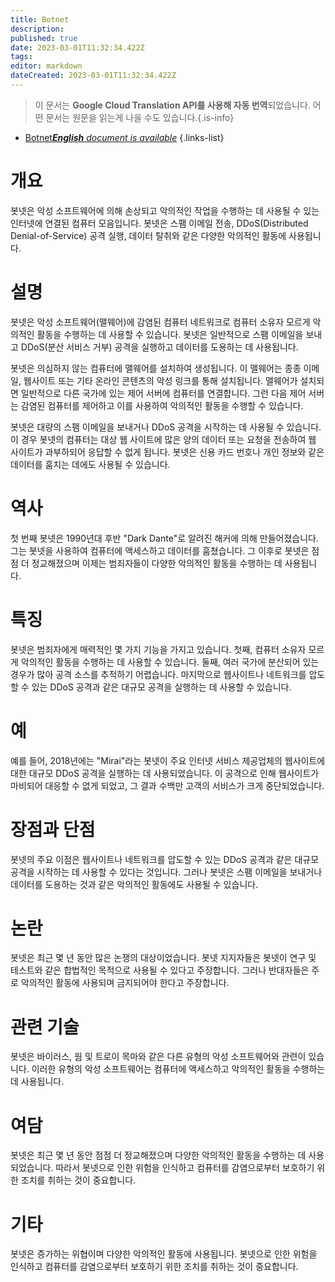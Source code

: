 ```yaml
---
title: Botnet
description: 
published: true
date: 2023-03-01T11:32:34.422Z
tags: 
editor: markdown
dateCreated: 2023-03-01T11:32:34.422Z
---
```


> 이 문서는 **Google Cloud Translation API를 사용해 자동 번역**되었습니다.
어떤 문서는 원문을 읽는게 나을 수도 있습니다.{.is-info}



- [Botnet***English** document is available*](/en/Knowledge-base/Dictionary/botnet)
{.links-list}


# 개요
봇넷은 악성 소프트웨어에 의해 손상되고 악의적인 작업을 수행하는 데 사용될 수 있는 인터넷에 연결된 컴퓨터 모음입니다. 봇넷은 스팸 이메일 전송, DDoS(Distributed Denial-of-Service) 공격 실행, 데이터 탈취와 같은 다양한 악의적인 활동에 사용됩니다.

# 설명
봇넷은 악성 소프트웨어(맬웨어)에 감염된 컴퓨터 네트워크로 컴퓨터 소유자 모르게 악의적인 활동을 수행하는 데 사용할 수 있습니다. 봇넷은 일반적으로 스팸 이메일을 보내고 DDoS(분산 서비스 거부) 공격을 실행하고 데이터를 도용하는 데 사용됩니다.

봇넷은 의심하지 않는 컴퓨터에 맬웨어를 설치하여 생성됩니다. 이 맬웨어는 종종 이메일, 웹사이트 또는 기타 온라인 콘텐츠의 악성 링크를 통해 설치됩니다. 맬웨어가 설치되면 일반적으로 다른 국가에 있는 제어 서버에 컴퓨터를 연결합니다. 그런 다음 제어 서버는 감염된 컴퓨터를 제어하고 이를 사용하여 악의적인 활동을 수행할 수 있습니다.

봇넷은 대량의 스팸 이메일을 보내거나 DDoS 공격을 시작하는 데 사용될 수 있습니다. 이 경우 봇넷의 컴퓨터는 대상 웹 사이트에 많은 양의 데이터 또는 요청을 전송하여 웹 사이트가 과부하되어 응답할 수 없게 됩니다. 봇넷은 신용 카드 번호나 개인 정보와 같은 데이터를 훔치는 데에도 사용될 수 있습니다.

# 역사
첫 번째 봇넷은 1990년대 후반 "Dark Dante"로 알려진 해커에 의해 만들어졌습니다. 그는 봇넷을 사용하여 컴퓨터에 액세스하고 데이터를 훔쳤습니다. 그 이후로 봇넷은 점점 더 정교해졌으며 이제는 범죄자들이 다양한 악의적인 활동을 수행하는 데 사용됩니다.

# 특징
봇넷은 범죄자에게 매력적인 몇 가지 기능을 가지고 있습니다. 첫째, 컴퓨터 소유자 모르게 악의적인 활동을 수행하는 데 사용할 수 있습니다. 둘째, 여러 국가에 분산되어 있는 경우가 많아 공격 소스를 추적하기 어렵습니다. 마지막으로 웹사이트나 네트워크를 압도할 수 있는 DDoS 공격과 같은 대규모 공격을 실행하는 데 사용할 수 있습니다.

# 예
예를 들어, 2018년에는 "Mirai"라는 봇넷이 주요 인터넷 서비스 제공업체의 웹사이트에 대한 대규모 DDoS 공격을 실행하는 데 사용되었습니다. 이 공격으로 인해 웹사이트가 마비되어 대응할 수 없게 되었고, 그 결과 수백만 고객의 서비스가 크게 중단되었습니다.

# 장점과 단점
봇넷의 주요 이점은 웹사이트나 네트워크를 압도할 수 있는 DDoS 공격과 같은 대규모 공격을 시작하는 데 사용할 수 있다는 것입니다. 그러나 봇넷은 스팸 이메일을 보내거나 데이터를 도용하는 것과 같은 악의적인 활동에도 사용될 수 있습니다.

# 논란
봇넷은 최근 몇 년 동안 많은 논쟁의 대상이었습니다. 봇넷 지지자들은 봇넷이 연구 및 테스트와 같은 합법적인 목적으로 사용될 수 있다고 주장합니다. 그러나 반대자들은 주로 악의적인 활동에 사용되며 금지되어야 한다고 주장합니다.

# 관련 기술
봇넷은 바이러스, 웜 및 트로이 목마와 같은 다른 유형의 악성 소프트웨어와 관련이 있습니다. 이러한 유형의 악성 소프트웨어는 컴퓨터에 액세스하고 악의적인 활동을 수행하는 데 사용됩니다.

# 여담
봇넷은 최근 몇 년 동안 점점 더 정교해졌으며 다양한 악의적인 활동을 수행하는 데 사용되었습니다. 따라서 봇넷으로 인한 위험을 인식하고 컴퓨터를 감염으로부터 보호하기 위한 조치를 취하는 것이 중요합니다.

# 기타
봇넷은 증가하는 위협이며 다양한 악의적인 활동에 사용됩니다. 봇넷으로 인한 위험을 인식하고 컴퓨터를 감염으로부터 보호하기 위한 조치를 취하는 것이 중요합니다.